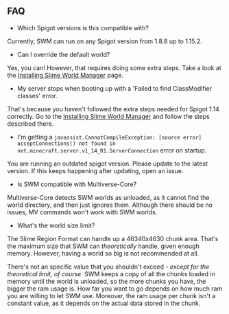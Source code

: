 
## FAQ

* Which Spigot versions is this compatible with?

Currently, SWM can run on any Spigot version from 1.8.8 up to 1.15.2.

* Can I override the default world?

Yes, you can! However, that requires doing some extra steps. Take a look at the [Installing Slime World Manager](usage/install.md) page.

* My server stops when booting up with a 'Failed to find ClassModifier classes' error.

That's because you haven't followed the extra steps needed for Spigot 1.14 correctly. Go to the [Installing Slime World Manager](usage/install.md) and follow the steps described there.

* I'm getting a `javassist.CannotCompileException: [source error] acceptConnections() not found in net.minecraft.server.v1_14_R1.ServerConnection` error on startup.

You are running an outdated spigot version. Please update to the latest version. If this keeps happening after updating, open an issue.

* Is SWM compatible with Multiverse-Core?

Multiverse-Core detects SWM worlds as unloaded, as it cannot find the world directory, and then just ignores them. Although there should be no issues, MV commands won't work with SWM worlds.

* What's the world size limit?

The Slime Region Format can handle up a 46340x4630 chunk area. That's the maximum size that SWM can _theoretically_ handle, given enough memory. However, having a world so big is not recommended at all.

There's not an specific value that you shouldn't exceed _- except for the theoretical limit, of course_. SWM keeps a copy of all the chunks loaded in memory until the world is unloaded, so the more chunks you have, the bigger the ram usage is. How far you want to go depends on how much ram you are willing to let SWM use. Moreover, the ram usage per chunk isn't a constant value, as it depends on the actual data stored in the chunk.
